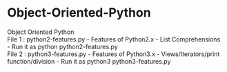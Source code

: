 # Object-Oriented-Python
Object Oriented Python
</br>
File 1  : python2-features.py - Features of Python2.x - List Comprehensions - Run it as python python2-features.py </br>
File 2  : python3-features.py - Features of Python3.x - Views/Iterators/print function/division - Run it as python3 python3-features.py </br>
